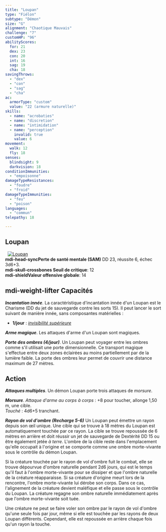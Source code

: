 ```yaml
---
title: "Loupan"
type: "Fiélon"
subtype: "Démon"
size: "G"
alignment: "Chaotique Mauvais"
challenge: "7"
customHP: "96"
abilityScores:
  for: 21
  dex: 23
  con: 20
  int: 16
  sag: 19
  cha: 18
savingThrows:
  - "dex"
  - "con"
  - "sag"
  - "cha"
ac:
  armorType: "custom"
  value: "22 (armure naturelle)"
skills:
  - name: "acrobaties"
  - name: "discretion"
  - name: "intimidation"
  - name: "perception"
    invalid: true
    value: 6
movement:
  walk: 12
  fly: 18
senses:
  blindsight: 9
  darkvision: 18
conditionImmunities:
  - "empoisonne"
damageTypeResistances:
  - "foudre"
  - "froid"
damageTypeImmunities:
  - "feu"
  - "poison"
languages:
  - "commun"
telepathy: 18

---
```

## Loupan
&nbsp;
[![Loupan](https://www.douaratil.fr/illustrations/fielon/loupan300.jpeg)](https://www.douaratil.fr/illustrations/fielon/loupan.jpg)   
**<v-icon>mdi-head-sync</v-icon>Perte de santé mentale (SAM)** DD 23, réussite 6, échec 3d6+3.  
**<v-icon>mdi-skull-crossbones</v-icon> Seuil de critique**: 12          
**<v-icon>mdi-shield</v-icon>Valeur offensive globale**: 14   
## <v-icon>mdi-weight-lifter</v-icon> Capacités
_**Incantation innée**_. La caractéristique d'incantation innée d'un Loupan est le Charisme (DD du jet de sauvegarde contre les sorts 15). Il peut lancer le sort suivant de manière innée, sans composantes matérielles :
* **1/jour** : [_invisibilité supérieure_](/grimoire/invisibilite-superieure/)

_**Arme magique**_. Les attaques d'arme d'un Loupan sont magiques.

_**Porte des ombres (4/jour)**_. Un Loupan peut voyager entre les ombres comme s'il utilisait une porte dimensionnelle. Ce transport magique s'effectue entre deux zones éclairées au moins partiellement par de la lumière faible. La porte des ombres leur permet de couvrir une distance maximum de 27 mètres.

## Action
_**Attaques multiples**_. Un démon Loupan porte trois attaques de _morsure_.

_**Morsure**_. _Attaque d'arme au corps à corps_ : +8 pour toucher, allonge 1,50 m, une cible.  
_Touché_ : 4d6+5 tranchant.

_**Rayon de vol d'ombre (Recharge 5-6)**_ Un Loupan peut émettre un rayon depuis son œil unique. Une cible qui se trouve à 18 mètres du Loupan est automatiquement touchée par ce rayon. La cible se trouve repoussée de 6 mètres en arrière et doit réussir un jet de sauvegarde de Dextérité DD 15 ou être également jetée _à terre_. L'ombre de la cible reste dans l'emplacement qu'elle occupait à l'origine et se comporte comme une ombre morte-vivante sous le contrôle du démon Loupan.

Si la créature touchée par le rayon de vol d'ombre fuit le combat, elle se trouve dépourvue d'ombre naturelle pendant 2d6 jours, qui est le temps qu'il faut à l'ombre morte-vivante pour se dissiper et que l'ombre naturelle de la créature réapparaisse. Si sa créature d'origine meurt lors de la rencontre, l'ombre morte-vivante lui dérobe son corps. Dans ce cas, l'alignement de la créature devient maléfique et elle passe sous le contrôle du Loupan. La créature regagne son ombre naturelle immédiatement après que l'ombre morte-vivante soit tuée.

Une créature ne peut se faire voler son ombre par le rayon de vol d'ombre qu'une seule fois par jour, même si elle est touchée par les rayons de deux Loupan différents. Cependant, elle est repoussée en arrière chaque fois qu'un rayon la touche.
